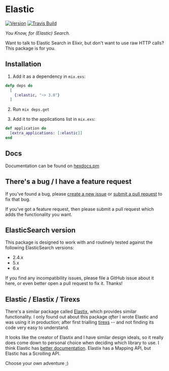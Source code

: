 # Elastic

[![Version](https://img.shields.io/hexpm/v/elastic.svg)](https://hex.pm/packages/elastic)
[![Travis Build](https://img.shields.io/travis/radar/elastic.svg)](https://travis-ci.org/radar/elastic)

_You Know, for (Elastic) Search._

Want to talk to Elastic Search in Elixir, but don't want to use raw HTTP calls? This package is for you.

## Installation

1. Add it as a dependency in `mix.exs`:

```elixir
defp deps do
  [
    {:elastic, "~> 3.0"}
  ]
```

2. Run `mix deps.get`

3. Add it to the applications list in `mix.exs`:

```elixir
def application do
  [extra_applications: [:elastic]]
end
```

## Docs

Documentation can be found on [hexdocs.pm](https://hexdocs.pm/elastic/Elastic.html)

## There's a bug / I have a feature request

If you've found a bug, please [create a new issue](https://github.com/radar/elastic/issues/new) or [submit a pull request](https://github.com/radar/elastic/compare) to fix that bug.

If you've got a feature request, then please submit a pull request which adds the functionality you want.

## ElasticSearch version

This package is designed to work with and routinely tested against the following ElasticSearch versions:

- 2.4.x
- 5.x
- 6.x

If you find any incompatibility issues, please file a GitHub issue about it here, or even better open a pull request to fix it. Thanks!

## Elastic / Elastix / Tirexs

There's a similar package called [Elastix](https://github.com/werbitzky/elastix), which provides similar functionality. I only found out about this package _after_ I wrote Elastic and was using it in production; after first trialling [tirexs](https://github.com/Zatvobor/tirexs) -- and not finding its code very easy to understand.

It looks like the creator of Elastix and I have similar design ideals, so it really does come down to personal choice when deciding which library to use. I think Elastic has [better documentation](https://hexdocs.pm/elastic/). Elastix has a Mapping API, but Elastic has a Scrolling API.

Choose your own adventure ;)
